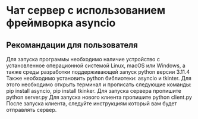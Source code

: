 # Чат сервер с использованием фреймворка asyncio

##  Рекомандации для пользователя

Для запуска программы необходимо наличие устройство с установленное операционной системой Linux, macOS или Windows, а также среды разработки
поддерживающей запуск python версии 3.11.4 
Также необходимо установить python библиотеки: asyncio и tkinter. Для этого необходимо открыть терминал и прописать следующие команды: pip install asyncio, pip install tkinker.
Для запуска сервера пропишите python server.py
Для запуска нового клиента пропишите python client.py
После запуска клиента, следуйте инструкциям который вам будет отправлять сервер.
